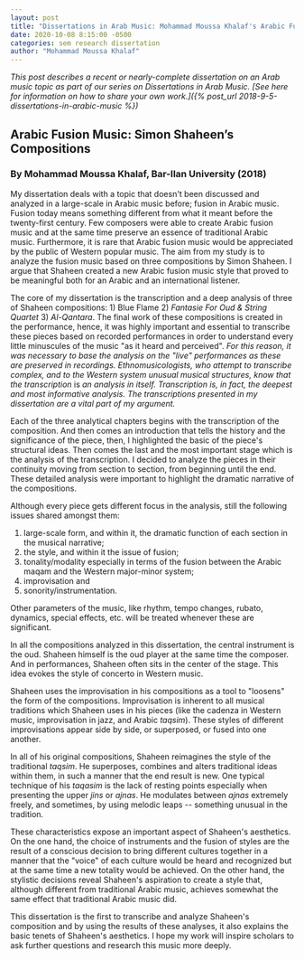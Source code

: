 ```yaml
---
layout: post
title: "Dissertations in Arab Music: Mohammad Moussa Khalaf's Arabic Fusion Music"
date: 2020-10-08 8:15:00 -0500
categories: sem research dissertation
author: "Mohammad Moussa Khalaf"
---
```

*This post describes a recent or nearly-complete dissertation on an Arab music topic as part of our series on Dissertations in Arab Music. [See here for information on how to share your own work.]({% post_url 2018-9-5-dissertations-in-arabic-music %})*

## Arabic Fusion Music: Simon Shaheen’s Compositions

### By Mohammad Moussa Khalaf, Bar-Ilan University (2018)

My dissertation deals with a topic that doesn't been discussed and analyzed in a large-scale in Arabic music before; fusion in Arabic music. Fusion today means something different from what it meant before the twenty-first century. Few composers were able to create Arabic fusion music and at the same time preserve an essence of traditional Arabic music. Furthermore, it is rare that Arabic fusion music would be appreciated by the public of Western popular music. The aim from my study is to analyze the fusion music based on three compositions by Simon Shaheen. I argue that Shaheen created a new Arabic fusion music style that proved to be meaningful both for an Arabic and an international listener.

The core of my dissertation is the transcription and a deep analysis of three of Shaheen compositions: 1) Blue Flame 2) *Fantasie For Oud & String Quartet* 3) *Al-Qantara*. The final work of these compositions is created in the performance, hence, it was highly important and essential to transcribe these pieces based on recorded performances in order to understand every little minuscules of the music "as it heard and perceived". *For this reason, it was necessary to base the analysis on the "live" performances as these are preserved in recordings. Ethnomusicologists, who attempt to transcribe complex, and to the Western system unusual musical structures, know that the transcription* is *an analysis in itself. Transcription is, in fact, the deepest and most informative analysis. The transcriptions presented in my dissertation are a vital part of my argument.*

Each of the three analytical chapters begins with the transcription of the composition. And then comes an introduction that tells the history and the significance of the piece, then, I highlighted the basic of the piece's structural ideas. Then comes the last and the most important stage which is the analysis of the transcription. I decided to analyze the pieces in their continuity moving from section to section, from beginning until the end. These detailed analysis were important to highlight the dramatic narrative of the compositions.

Although every piece gets different focus in the analysis, still the following issues shared amongst them:

1. large-scale form, and within it, the dramatic function of each section in the musical narrative;
2. the style, and within it the issue of fusion;
3. tonality/modality especially in terms of the fusion between the Arabic maqam and the
Western major-minor system;
4. improvisation and
5. sonority/instrumentation.

Other parameters of the music, like rhythm, tempo changes, rubato, dynamics, special effects, etc. will be treated whenever these are significant.

In all the compositions analyzed in this dissertation, the central instrument is the oud. Shaheen himself is the oud player at the same time the composer. And in performances, Shaheen often sits in the center of the stage. This idea evokes the style of concerto in Western music.

Shaheen uses the improvisation in his compositions as a tool to "loosens" the form of the compositions. Improvisation is inherent to all musical traditions which Shaheen uses in his pieces (like the cadenza in Western music, improvisation in jazz, and Arabic *taqsim*). These styles of different improvisations appear side by side, or superposed, or fused into one another.

In all of his original compositions, Shaheen reimagines the style of the traditional *taqsim*. He superposes, combines and alters traditional ideas within them, in such a manner that the end result is new. One typical technique of his *taqasim* is the lack of resting points especially when presenting the upper *jins* or *ajnas*. He modulates between *ajnas* extremely freely, and sometimes, by using melodic leaps -- something unusual in the tradition.

These characteristics expose an important aspect of Shaheen's aesthetics. On the one hand, the choice of instruments and the fusion of styles are the result of a conscious decision to bring different cultures together in a manner that the "voice" of each culture would be heard and recognized but at the same time a new totality would be achieved. On the other hand, the stylistic decisions reveal Shaheen's aspiration to create a style that, although different from traditional Arabic music, achieves somewhat the same effect that traditional Arabic music did.

This dissertation is the first to transcribe and analyze Shaheen's composition and by using the results of these analyses, it also explains the basic tenets of Shaheen's aesthetics. I hope my work will inspire scholars to ask further questions and research this music more deeply.
